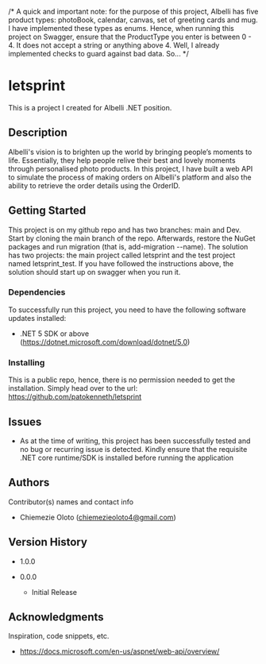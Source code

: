 /* A quick and important note: for the purpose of this project, Albelli has five product types: photoBook, calendar, canvas, set of greeting cards and mug.
I have implemented these types as enums. Hence, when running this project on Swagger, ensure that the ProductType you enter is between 0 - 4. It does not
accept a string or anything above 4. Well, I already implemented checks to guard against bad data. So... */


# letsprint
This is a project I created for Albelli .NET position.

## Description

Albelli's vision is to brighten up the world by bringing people’s moments to life. Essentially, they help people relive their best and lovely moments 
through personalised photo products. In this project, I have built a web API to simulate the process of making orders on Albelli's platform and also
the ability to retrieve the order details using the OrderID.

## Getting Started
This project is on my github repo and has two branches: main and Dev. Start by cloning the main branch of the repo. Afterwards, restore the NuGet packages 
and run migration (that is, add-migration --name). The solution has two projects: the main project called letsprint and the test project named letsprint_test.
If you have followed the instructions above, the solution should start up on swagger when you run it.

### Dependencies

To successfully run this project, you need to have the following software updates installed:
* .NET 5 SDK or above (https://dotnet.microsoft.com/download/dotnet/5.0)

### Installing

This is a public repo, hence, there is no permission needed to get the installation. Simply head over to the url: https://github.com/patokenneth/letsprint

## Issues

* As at the time of writing, this project has been successfully tested and no bug or recurring issue is detected. Kindly ensure that the requisite .NET core runtime/SDK is installed before running the application

## Authors

Contributor(s) names and contact info

* Chiemezie Oloto (chiemezieoloto4@gmail.com)

## Version History
* 1.0.0

* 0.0.0
    * Initial Release

## Acknowledgments

Inspiration, code snippets, etc.
* https://docs.microsoft.com/en-us/aspnet/web-api/overview/
